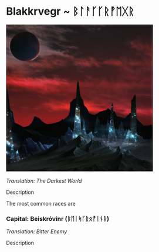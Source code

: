 # Blakkrvegr ~ ᛒᛚᚨᚴᚴᚱᚡᛖᚷᚱ

<img src="/assets/Images/Worlds/blakkrvegr.png" width="400" height="400"/>

*Translation: The Darkest World*

Description

The most common races are 

### Capital: Beiskróvinr (ᛒᛖᛁᛋᚴᚱᛟᚡᛁᚾᚱ)

*Translation: Bitter Enemy*

Description